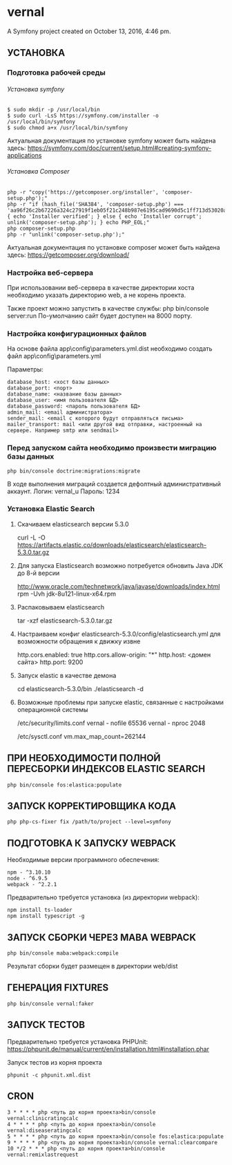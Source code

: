 vernal
=============================

A Symfony project created on October 13, 2016, 4:46 pm.


УСТАНОВКА
------------

### Подготовка рабочей среды

###### Установка symfony

	$ sudo mkdir -p /usr/local/bin
	$ sudo curl -LsS https://symfony.com/installer -o /usr/local/bin/symfony
	$ sudo chmod a+x /usr/local/bin/symfony

Актуальная документация по установке symfony может быть найдена здесь:
https://symfony.com/doc/current/setup.html#creating-symfony-applications

###### Установка Composer

	php -r "copy('https://getcomposer.org/installer', 'composer-setup.php');"
	php -r "if (hash_file('SHA384', 'composer-setup.php') === 'aa96f26c2b67226a324c27919f1eb05f21c248b987e6195cad9690d5c1ff713d53020a02ac8c217dbf90a7eacc9d141d') { echo 'Installer verified'; } else { echo 'Installer corrupt'; unlink('composer-setup.php'); } echo PHP_EOL;"
	php composer-setup.php
	php -r "unlink('composer-setup.php');"

Актуальная документация по установке composer может быть найдена здесь:
https://getcomposer.org/download/

### Настройка веб-сервера

При использовании веб-сервера в качестве директории хоста необходимо указать директорию web, а не корень проекта.

Также проект можно запустить в качестве службы:
php bin/console server:run
По-умолчанию сайт будет доступен на 8000 порту.

### Настройка конфигурационных файлов

На основе файла app\config\parameters.yml.dist необходимо создать файл app\config\parameters.yml

Параметры:

	database_host: <хост базы данных>
	database_port: <порт> 
	database_name: <название базы данных>
	database_user: <имя пользователя БД>
	database_password: <пароль пользователя БД>
    admin_mail: <email администратора>
    sender_mail: <email с которого будут отправляться письма>
    mailer_transport: mail <или другой вид отправки, настроенный на сервере. Например smtp или sendmail>

### Перед запуском сайта необходимо произвести миграцию базы данных

	php bin/console doctrine:migrations:migrate

В ходе выполнения миграций создается дефолтный административный аккаунт.
Логин: vernal_u
Пароль: 1234

### Установка Elastic Search

1. Скачиваем elasticsearch версии 5.3.0

	curl -L -O https://artifacts.elastic.co/downloads/elasticsearch/elasticsearch-5.3.0.tar.gz

2. Для запуска Elasticsearch возможно потребуется обновить Java JDK до 8-й версии

	http://www.oracle.com/technetwork/java/javase/downloads/index.html
	rpm -Uvh jdk-8u121-linux-x64.rpm

3. Распаковываем elasticsearch

	tar -xzf elasticsearch-5.3.0.tar.gz

4. Настраиваем конфиг elasticsearch-5.3.0/config/elasticsearch.yml для возможности обращения к движку извне

	http.cors.enabled: true
	http.cors.allow-origin: "*"
	http.host: <домен сайта>
	http.port: 9200

5. Запуск elastic в качестве демона

	cd elasticsearch-5.3.0/bin
	./elasticsearch -d

6. Возможные проблемы при запуске elastic, связанные с настройками операционной системы

	/etc/security/limits.conf
	    vernal  -  nofile  65536
	    vernal  -  nproc  2048

	/etc/sysctl.conf
	    vm.max_map_count=262144

ПРИ НЕОБХОДИМОСТИ ПОЛНОЙ ПЕРЕСБОРКИ ИНДЕКСОВ ELASTIC SEARCH
------------

	php bin/console fos:elastica:populate

ЗАПУСК КОРРЕКТИРОВЩИКА КОДА
------------

	php php-cs-fixer fix /path/to/project --level=symfony


ПОДГОТОВКА К ЗАПУСКУ WEBPACK
------------

Необходимые версии программного обеспечения:

	npm - ^3.10.10
	node - ^6.9.5
	webpack - ^2.2.1

Предварительно требуется установка (из директории webpack): 

	npm install ts-loader
	npm install typescript -g

ЗАПУСК СБОРКИ ЧЕРЕЗ MABA WEBPACK
------------

	php bin/console maba:webpack:compile

Результат сборки будет размещен в директории web/dist

ГЕНЕРАЦИЯ FIXTURES
------------

	php bin/console vernal:faker

ЗАПУСК ТЕСТОВ
------------

Предварительно требуется установка PHPUnit:
https://phpunit.de/manual/current/en/installation.html#installation.phar

Запуск тестов из корня проекта

	phpunit -c phpunit.xml.dist

CRON
------------

	3 * * * * php <путь до корня проекта>bin/console vernal:clinicratingcalc
    4 * * * * php <путь до корня проекта>bin/console vernal:diseaseratingcalc
	5 * * * * php <путь до корня проекта>bin/console fos:elastica:populate
    9 * * * * php <путь до корня проекта>bin/console vernal:clearcompare
    10 */2 * * * php <путь до корня проекта>bin/console vernal:remixlastrequest

